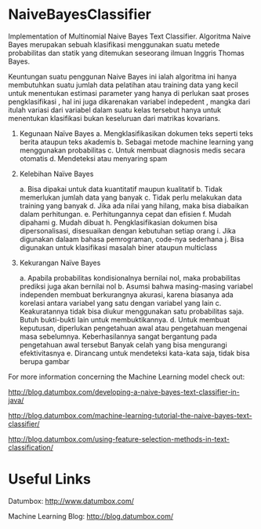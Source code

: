 NaiveBayesClassifier
====================

Implementation of Multinomial Naive Bayes Text Classifier.
Algoritma Naive Bayes merupakan sebuah klasifikasi menggunakan suatu metede probabilitas dan statik yang ditemukan seseorang ilmuan Inggris Thomas Bayes. 

Keuntungan suatu penggunan Naive Bayes ini ialah algoritma ini hanya membutuhkan suatu jumlah data pelatihan atau training data yang kecil untuk menentukan estimasi parameter yang hanya di perlukan saat proses pengklasifikasi , hal ini juga dikarenakan variabel indepedent , mangka dari itulah variasi dari variabel dalam suatu kelas tersebut hanya untuk menentukan klasifikasi bukan keseluruan dari matrikas kovarians.

1. Kegunaan Naïve Bayes
  a. Mengklasifikasikan dokumen teks seperti teks berita ataupun teks akademis
  b. Sebagai metode machine learning yang menggunakan probabilitas
  c. Untuk membuat diagnosis medis secara otomatis
  d. Mendeteksi atau menyaring spam

2. Kelebihan Naïve Bayes

    a. Bisa dipakai untuk data kuantitatif maupun kualitatif
    b. Tidak memerlukan jumlah data yang banyak
    c. Tidak perlu melakukan data training yang banyak
    d. Jika ada nilai yang hilang, maka bisa diabaikan dalam perhitungan.
    e. Perhitungannya cepat dan efisien
    f. Mudah dipahami
    g. Mudah dibuat
    h. Pengklasifikasian dokumen bisa dipersonalisasi, disesuaikan dengan kebutuhan setiap orang
    i. Jika digunakan dalaam bahasa pemrograman, code-nya sederhana
    j. Bisa digunakan untuk klasifikasi masalah biner ataupun multiclass

3. Kekurangan Naïve Bayes

    a. Apabila probabilitas kondisionalnya bernilai nol, maka probabilitas prediksi juga akan bernilai nol
    b. Asumsi bahwa masing-masing variabel independen membuat berkurangnya akurasi, karena biasanya ada korelasi antara variabel yang satu dengan variabel yang lain
    c. Keakuratannya tidak bisa diukur menggunakan satu probabilitas saja. Butuh bukti-bukti lain untuk membuktikannya.
    d. Untuk membuat keputusan, diperlukan pengetahuan awal atau pengetahuan mengenai masa sebelumnya. Keberhasilannya sangat bergantung pada pengetahuan awal tersebut Banyak celah yang bisa mengurangi efektivitasnya
    e. Dirancang untuk mendeteksi kata-kata saja, tidak bisa berupa gambar


For more information concerning the Machine Learning model check out:

http://blog.datumbox.com/developing-a-naive-bayes-text-classifier-in-java/

http://blog.datumbox.com/machine-learning-tutorial-the-naive-bayes-text-classifier/

http://blog.datumbox.com/using-feature-selection-methods-in-text-classification/


Useful Links
============

Datumbox: http://www.datumbox.com/

Machine Learning Blog: http://blog.datumbox.com/

